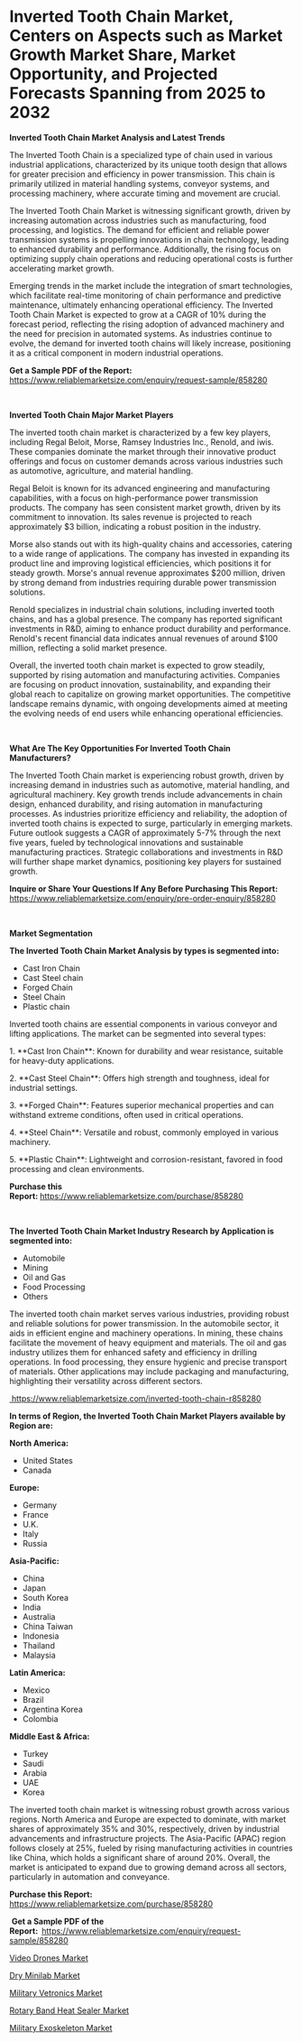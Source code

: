 <p><h1>Inverted Tooth Chain Market, Centers on Aspects such as Market Growth Market Share, Market Opportunity, and Projected Forecasts Spanning from 2025 to 2032</h1></p><p><strong>Inverted Tooth Chain Market Analysis and Latest Trends</strong></p>
<p><p>The Inverted Tooth Chain is a specialized type of chain used in various industrial applications, characterized by its unique tooth design that allows for greater precision and efficiency in power transmission. This chain is primarily utilized in material handling systems, conveyor systems, and processing machinery, where accurate timing and movement are crucial.</p><p>The Inverted Tooth Chain Market is witnessing significant growth, driven by increasing automation across industries such as manufacturing, food processing, and logistics. The demand for efficient and reliable power transmission systems is propelling innovations in chain technology, leading to enhanced durability and performance. Additionally, the rising focus on optimizing supply chain operations and reducing operational costs is further accelerating market growth.</p><p>Emerging trends in the market include the integration of smart technologies, which facilitate real-time monitoring of chain performance and predictive maintenance, ultimately enhancing operational efficiency. The Inverted Tooth Chain Market is expected to grow at a CAGR of 10% during the forecast period, reflecting the rising adoption of advanced machinery and the need for precision in automated systems. As industries continue to evolve, the demand for inverted tooth chains will likely increase, positioning it as a critical component in modern industrial operations.</p></p>
<p><strong>Get a Sample PDF of the Report:&nbsp;</strong> <a href="https://www.reliablemarketsize.com/enquiry/request-sample/858280?utm_campaign=1901&utm_medium=2&utm_source=Github&utm_content=ia&utm_term=08042025&utm_id=inverted-tooth-chain">https://www.reliablemarketsize.com/enquiry/request-sample/858280</a></p>
<p>&nbsp;</p>
<p><strong>Inverted Tooth Chain Major Market Players</strong></p>
<p><p>The inverted tooth chain market is characterized by a few key players, including Regal Beloit, Morse, Ramsey Industries Inc., Renold, and iwis. These companies dominate the market through their innovative product offerings and focus on customer demands across various industries such as automotive, agriculture, and material handling.</p><p>Regal Beloit is known for its advanced engineering and manufacturing capabilities, with a focus on high-performance power transmission products. The company has seen consistent market growth, driven by its commitment to innovation. Its sales revenue is projected to reach approximately $3 billion, indicating a robust position in the industry.</p><p>Morse also stands out with its high-quality chains and accessories, catering to a wide range of applications. The company has invested in expanding its product line and improving logistical efficiencies, which positions it for steady growth. Morse's annual revenue approximates $200 million, driven by strong demand from industries requiring durable power transmission solutions.</p><p>Renold specializes in industrial chain solutions, including inverted tooth chains, and has a global presence. The company has reported significant investments in R&D, aiming to enhance product durability and performance. Renold's recent financial data indicates annual revenues of around $100 million, reflecting a solid market presence.</p><p>Overall, the inverted tooth chain market is expected to grow steadily, supported by rising automation and manufacturing activities. Companies are focusing on product innovation, sustainability, and expanding their global reach to capitalize on growing market opportunities. The competitive landscape remains dynamic, with ongoing developments aimed at meeting the evolving needs of end users while enhancing operational efficiencies.</p></p>
<p>&nbsp;</p>
<p><strong>What Are The Key Opportunities For Inverted Tooth Chain Manufacturers?</strong></p>
<p><p>The Inverted Tooth Chain market is experiencing robust growth, driven by increasing demand in industries such as automotive, material handling, and agricultural machinery. Key growth trends include advancements in chain design, enhanced durability, and rising automation in manufacturing processes. As industries prioritize efficiency and reliability, the adoption of inverted tooth chains is expected to surge, particularly in emerging markets. Future outlook suggests a CAGR of approximately 5-7% through the next five years, fueled by technological innovations and sustainable manufacturing practices. Strategic collaborations and investments in R&D will further shape market dynamics, positioning key players for sustained growth.</p></p>
<p><strong>Inquire or Share Your Questions If Any Before Purchasing This Report:</strong> <a href="https://www.reliablemarketsize.com/enquiry/pre-order-enquiry/858280?utm_campaign=1901&utm_medium=2&utm_source=Github&utm_content=ia&utm_term=08042025&utm_id=inverted-tooth-chain">https://www.reliablemarketsize.com/enquiry/pre-order-enquiry/858280</a></p>
<p>&nbsp;</p>
<p><strong>Market Segmentation</strong></p>
<p><strong>The Inverted Tooth Chain Market Analysis by types is segmented into:</strong></p>
<p><ul><li>Cast Iron Chain</li><li>Cast Steel chain</li><li>Forged Chain</li><li>Steel Chain</li><li>Plastic chain</li></ul></p>
<p><p>Inverted tooth chains are essential components in various conveyor and lifting applications. The market can be segmented into several types: </p><p>1. **Cast Iron Chain**: Known for durability and wear resistance, suitable for heavy-duty applications. </p><p>2. **Cast Steel Chain**: Offers high strength and toughness, ideal for industrial settings. </p><p>3. **Forged Chain**: Features superior mechanical properties and can withstand extreme conditions, often used in critical operations. </p><p>4. **Steel Chain**: Versatile and robust, commonly employed in various machinery. </p><p>5. **Plastic Chain**: Lightweight and corrosion-resistant, favored in food processing and clean environments.</p></p>
<p><strong>Purchase this Report:&nbsp;</strong><a href="https://www.reliablemarketsize.com/purchase/858280?utm_campaign=1901&utm_medium=2&utm_source=Github&utm_content=ia&utm_term=08042025&utm_id=inverted-tooth-chain">https://www.reliablemarketsize.com/purchase/858280</a></p>
<p>&nbsp;</p>
<p><strong>The Inverted Tooth Chain Market Industry Research by Application is segmented into:</strong></p>
<p><ul><li>Automobile</li><li>Mining</li><li>Oil and Gas</li><li>Food Processing</li><li>Others</li></ul></p>
<p><p>The inverted tooth chain market serves various industries, providing robust and reliable solutions for power transmission. In the automobile sector, it aids in efficient engine and machinery operations. In mining, these chains facilitate the movement of heavy equipment and materials. The oil and gas industry utilizes them for enhanced safety and efficiency in drilling operations. In food processing, they ensure hygienic and precise transport of materials. Other applications may include packaging and manufacturing, highlighting their versatility across different sectors.</p></p>
<p><a href="https://www.reliablemarketsize.com/inverted-tooth-chain-r858280?utm_campaign=1901&utm_medium=2&utm_source=Github&utm_content=ia&utm_term=08042025&utm_id=inverted-tooth-chain">&nbsp;https://www.reliablemarketsize.com/inverted-tooth-chain-r858280</a></p>
<p><strong>In terms of Region, the Inverted Tooth Chain Market Players available by Region are:</strong></p>
<p>
    <p> <strong> North America: </strong>
        <ul>
            <li>United States</li>
            <li>Canada</li>
        </ul>
        </p> 
    <p> <strong> Europe: </strong>
        <ul>
            <li>Germany</li>
            <li>France</li>
            <li>U.K.</li>
            <li>Italy</li>
            <li>Russia</li>
        </ul>
        </p> 
    <p> <strong> Asia-Pacific: </strong>
        <ul>
            <li>China</li>
            <li>Japan</li>
            <li>South Korea</li>
            <li>India</li>
            <li>Australia</li>
            <li>China Taiwan</li>
            <li>Indonesia</li>
            <li>Thailand</li>
            <li>Malaysia</li>
        </ul>
        </p> 
    <p> <strong> Latin America: </strong>
        <ul>
            <li>Mexico</li>
            <li>Brazil</li>
            <li>Argentina Korea</li>
            <li>Colombia</li>
        </ul>
        </p> 
    <p> <strong> Middle East & Africa: </strong>
        <ul>
            <li>Turkey</li>
            <li>Saudi</li>
            <li>Arabia</li>
            <li>UAE</li>
            <li>Korea</li>
        </ul>
    </p>
    </p>
<p><p>The inverted tooth chain market is witnessing robust growth across various regions. North America and Europe are expected to dominate, with market shares of approximately 35% and 30%, respectively, driven by industrial advancements and infrastructure projects. The Asia-Pacific (APAC) region follows closely at 25%, fueled by rising manufacturing activities in countries like China, which holds a significant share of around 20%. Overall, the market is anticipated to expand due to growing demand across all sectors, particularly in automation and conveyance.</p></p>
<p><strong>Purchase this Report: </strong><a href="https://www.reliablemarketsize.com/purchase/858280?utm_campaign=1901&utm_medium=2&utm_source=Github&utm_content=ia&utm_term=08042025&utm_id=inverted-tooth-chain">https://www.reliablemarketsize.com/purchase/858280</a></p>
<p>&nbsp;<strong>Get a Sample PDF of the Report:&nbsp;&nbsp;</strong><a href="https://www.reliablemarketsize.com/enquiry/request-sample/858280?utm_campaign=1901&utm_medium=2&utm_source=Github&utm_content=ia&utm_term=08042025&utm_id=inverted-tooth-chain">https://www.reliablemarketsize.com/enquiry/request-sample/858280</a></p>
<p><strong></strong></p>
<p><p><a href="https://github.com/ryantindyaiz/Market-Research-Report-List-1/blob/main/video-drones-market.md?utm_campaign=1901&utm_medium=2&utm_source=Github&utm_content=ia&utm_term=08042025&utm_id=inverted-tooth-chain">Video Drones Market</a></p><p><a href="https://github.com/thapabylers2/Market-Research-Report-List-1/blob/main/dry-minilab-market.md?utm_campaign=1901&utm_medium=2&utm_source=Github&utm_content=ia&utm_term=08042025&utm_id=inverted-tooth-chain">Dry Minilab Market</a></p><p><a href="https://github.com/muskoaizahfi/Market-Research-Report-List-1/blob/main/military-vetronics-market.md?utm_campaign=1901&utm_medium=2&utm_source=Github&utm_content=ia&utm_term=08042025&utm_id=inverted-tooth-chain">Military Vetronics Market</a></p><p><a href="https://github.com/lotoahshaiek/Market-Research-Report-List-1/blob/main/rotary-band-heat-sealer-market.md?utm_campaign=1901&utm_medium=2&utm_source=Github&utm_content=ia&utm_term=08042025&utm_id=inverted-tooth-chain">Rotary Band Heat Sealer Market</a></p><p><a href="https://github.com/motosyuliq/Market-Research-Report-List-1/blob/main/military-exoskeleton-market.md?utm_campaign=1901&utm_medium=2&utm_source=Github&utm_content=ia&utm_term=08042025&utm_id=inverted-tooth-chain">Military Exoskeleton Market</a></p></p>